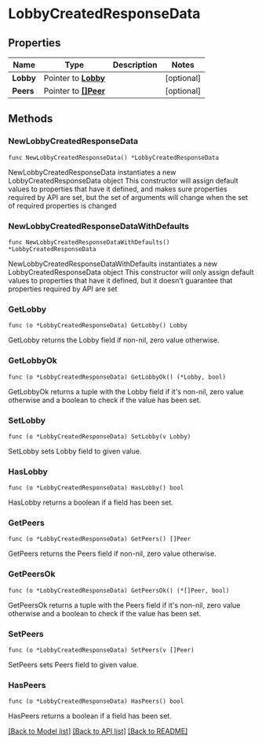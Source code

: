 # LobbyCreatedResponseData

## Properties

Name | Type | Description | Notes
------------ | ------------- | ------------- | -------------
**Lobby** | Pointer to [**Lobby**](Lobby.md) |  | [optional] 
**Peers** | Pointer to [**[]Peer**](Peer.md) |  | [optional] 

## Methods

### NewLobbyCreatedResponseData

`func NewLobbyCreatedResponseData() *LobbyCreatedResponseData`

NewLobbyCreatedResponseData instantiates a new LobbyCreatedResponseData object
This constructor will assign default values to properties that have it defined,
and makes sure properties required by API are set, but the set of arguments
will change when the set of required properties is changed

### NewLobbyCreatedResponseDataWithDefaults

`func NewLobbyCreatedResponseDataWithDefaults() *LobbyCreatedResponseData`

NewLobbyCreatedResponseDataWithDefaults instantiates a new LobbyCreatedResponseData object
This constructor will only assign default values to properties that have it defined,
but it doesn't guarantee that properties required by API are set

### GetLobby

`func (o *LobbyCreatedResponseData) GetLobby() Lobby`

GetLobby returns the Lobby field if non-nil, zero value otherwise.

### GetLobbyOk

`func (o *LobbyCreatedResponseData) GetLobbyOk() (*Lobby, bool)`

GetLobbyOk returns a tuple with the Lobby field if it's non-nil, zero value otherwise
and a boolean to check if the value has been set.

### SetLobby

`func (o *LobbyCreatedResponseData) SetLobby(v Lobby)`

SetLobby sets Lobby field to given value.

### HasLobby

`func (o *LobbyCreatedResponseData) HasLobby() bool`

HasLobby returns a boolean if a field has been set.

### GetPeers

`func (o *LobbyCreatedResponseData) GetPeers() []Peer`

GetPeers returns the Peers field if non-nil, zero value otherwise.

### GetPeersOk

`func (o *LobbyCreatedResponseData) GetPeersOk() (*[]Peer, bool)`

GetPeersOk returns a tuple with the Peers field if it's non-nil, zero value otherwise
and a boolean to check if the value has been set.

### SetPeers

`func (o *LobbyCreatedResponseData) SetPeers(v []Peer)`

SetPeers sets Peers field to given value.

### HasPeers

`func (o *LobbyCreatedResponseData) HasPeers() bool`

HasPeers returns a boolean if a field has been set.


[[Back to Model list]](../README.md#documentation-for-models) [[Back to API list]](../README.md#documentation-for-api-endpoints) [[Back to README]](../README.md)


